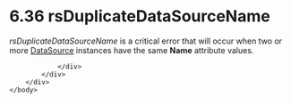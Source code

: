 <html dir="LTR" xmlns:mshelp="http://msdn.microsoft.com/mshelp" xmlns:ddue="http://ddue.schemas.microsoft.com/authoring/2003/5" xmlns:xlink="http://www.w3.org/1999/xlink" xmlns:tool="http://www.microsoft.com/tooltip">
    <head>
        <meta http-equiv="Content-Type" content="text/html; CHARSET=utf-8"></meta>
        <meta name="save" content="history"></meta>
        <title>6.36 rsDuplicateDataSourceName</title>
        <xml>
            <mshelp:toctitle title="6.36 rsDuplicateDataSourceName"></mshelp:toctitle>
            <mshelp:rltitle title="[MS-RDL]: rsDuplicateDataSourceName"></mshelp:rltitle>
            <mshelp:keyword index="A" term="51040de4-e15d-4940-b7d5-39a8461f6b4e"></mshelp:keyword>
            <mshelp:attr name="DCSext.ContentType" value="open specification"></mshelp:attr>
            <mshelp:attr name="AssetID" value="51040de4-e15d-4940-b7d5-39a8461f6b4e"></mshelp:attr>
            <mshelp:attr name="TopicType" value="kbRef"></mshelp:attr>
            <mshelp:attr name="DCSext.Title" value="[MS-RDL]: rsDuplicateDataSourceName" />
        </xml>
    </head>
    <body>
        <div id="header">
            <h1 class="heading">6.36 rsDuplicateDataSourceName</h1>
        </div>
        <div id="mainSection">
            <div id="mainBody">
                <div id="allHistory" class="saveHistory"></div>
                <div id="sectionSection0" class="section" name="collapseableSection">
                    

<p><i>rsDuplicateDataSourceName</i> is a critical error that
will occur when two or more <a href="0f098196-d1a1-4668-ac38-70331cc05041.htm">DataSource</a>
instances have the same <b>Name</b> attribute values.</p>


                </div>
            </div>
        </div>
    </body>
</html>
